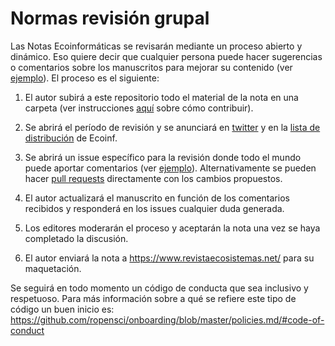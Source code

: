 # Normas revisión grupal

Las Notas Ecoinformáticas se revisarán mediante un proceso abierto y dinámico. Eso quiere decir que cualquier persona puede hacer sugerencias o comentarios sobre los manuscritos para mejorar su contenido (ver [ejemplo](https://github.com/ecoinfAEET/Notas_Ecosistemas/issues/4)). El proceso es el siguiente:

1) El autor subirá a este repositorio todo el material de la nota en una carpeta (ver instrucciones [aquí](https://github.com/ecoinfAEET/Notas_Ecosistemas/blob/master/README.md) sobre cómo contribuir).  

2) Se abrirá el período de revisión y se anunciará en [twitter](https://twitter.com/ecoinf_aeet) y en la [lista de distribución](https://groups.google.com/group/ecoinformatica_aeet) de Ecoinf.  

3) Se abrirá un issue específico para la revisión donde todo el mundo puede aportar comentarios (ver [ejemplo](https://github.com/ecoinfAEET/Notas_Ecosistemas/issues/4)). Alternativamente se pueden hacer [pull requests](https://guides.github.com/activities/forking/) directamente con los cambios propuestos.  

4) El autor actualizará el manuscrito en función de los comentarios recibidos y responderá en los issues cualquier duda generada. 

5) Los editores moderarán el proceso y aceptarán la nota una vez se haya completado la discusión.

6) El autor enviará la nota a https://www.revistaecosistemas.net/ para su maquetación.


Se seguirá en todo momento un código de conducta que sea inclusivo y respetuoso. 
Para más información sobre a qué se refiere este tipo de código un buen inicio es: https://github.com/ropensci/onboarding/blob/master/policies.md/#code-of-conduct

